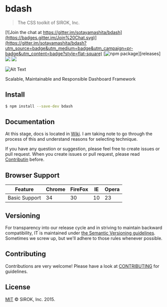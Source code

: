 # bdash

> The CSS toolkit of SIROK, Inc.

[![Join the chat at https://gitter.im/sotayamashita/bdash](https://badges.gitter.im/Join%20Chat.svg)](https://gitter.im/sotayamashita/bdash?utm_source=badge&utm_medium=badge&utm_campaign=pr-badge&utm_content=badge?style=flat-square)
[![npm package][npm-ver-link]][releases]
[![][dl-badge]][npm-pkg-link]
[![][mit-badge]][mit]

![Alt Text](http://i.giphy.com/oDDs67mo76beM.gif)

Scalable, Maintainable and Responsible Dashboard Framework

## Install

```bash
$ npm install --save-dev bdash
```

## Documentation

At this stage, docs is located in [Wiki](https://github.com/sotayamashita/bdash/wiki). I am taking note to go through the process of this and understand reasons for selecting technique.

If you have any question or suggestion, please feel free to create issues or pull request. When you create issues or pull request, please read [Contributin](#contributing) before.

## Browser Support

| Feature       | Chrome        | FireFox       | IE            |  Opera         |
| ------------- | ------------- | ------------- | ------------- | ------------- |
| Basic Support | 34            | 30            | 10            |  23           |

## Versioning

For transparency into our release cycle and in striving to maintain backward compatibility, IT is maintained under [the Semantic Versioning guidelines](http://semver.org/). Sometimes we screw up, but we'll adhere to those rules whenever possible.

## Contributing

Contributions are very welcome! Please have a look at [CONTRIBUTING](CONTRIBUTING) for guidelines.

## License

[MIT][mit] © SIROK, Inc. 2015.

[mit]:          http://opensource.org/licenses/MIT
[mit-badge]:    https://img.shields.io/badge/license-MIT-444444.svg?style=flat-square
[npm-pkg-link]: https://www.npmjs.org/package/bdash
[npm-ver-link]: https://img.shields.io/npm/v/bdash.svg?style=flat-square
[dl-badge]:     http://img.shields.io/npm/dm/bdash.svg?style=flat-square
